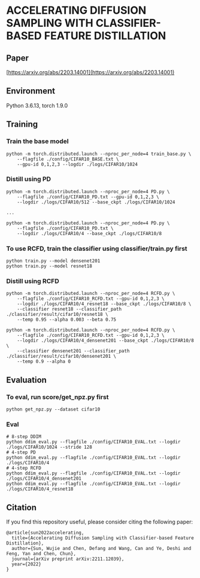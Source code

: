 #  ACCELERATING DIFFUSION SAMPLING WITH CLASSIFIER-BASED FEATURE DISTILLATION
## Paper
[https://arxiv.org/abs/2203.14001](https://arxiv.org/abs/2203.14001)

## Environment
Python 3.6.13, torch 1.9.0



## Training

### Train the base model
```
python -m torch.distributed.launch --nproc_per_node=4 train_base.py \
    --flagfile ./config/CIFAR10_BASE.txt \
    --gpu-id 0,1,2,3 --logdir ./logs/CIFAR10/1024
```

### Distill using PD
```
python -m torch.distributed.launch --nproc_per_node=4 PD.py \
    --flagfile ./config/CIFAR10_PD.txt --gpu-id 0,1,2,3 \
    --logdir ./logs/CIFAR10/512 --base_ckpt ./logs/CIFAR10/1024

...

python -m torch.distributed.launch --nproc_per_node=4 PD.py \
    --flagfile ./config/CIFAR10_PD.txt \
    --logdir ./logs/CIFAR10/4 --base_ckpt ./logs/CIFAR10/8
```

### To use RCFD, train the classifier using classifier/train.py first

```
python train.py --model densenet201
python train.py --model resnet18
```

### Distill using RCFD

```
python -m torch.distributed.launch --nproc_per_node=4 RCFD.py \
    --flagfile ./config/CIFAR10_RCFD.txt --gpu-id 0,1,2,3 \
    --logdir ./logs/CIFAR10/4_resnet18 --base_ckpt ./logs/CIFAR10/8 \
    --classifier resnet18 --classifier_path ./classifier/result/cifar10/resnet18 \
    --temp 0.95 --alpha 0.003 --beta 0.75

python -m torch.distributed.launch --nproc_per_node=4 RCFD.py \
    --flagfile ./config/CIFAR10_RCFD.txt --gpu-id 0,1,2,3 \
    --logdir ./logs/CIFAR10/4_densenet201 --base_ckpt ./logs/CIFAR10/8 \
    --classifier densenet201 --classifier_path ./classifier/result/cifar10/densenet201 \
    --temp 0.9 --alpha 0
```



## Evaluation

### To eval, run score/get_npz.py first

```
python get_npz.py --dataset cifar10
```

### Eval
```
# 8-step DDIM
python ddim_eval.py --flagfile ./config/CIFAR10_EVAL.txt --logdir ./logs/CIFAR10/1024 --stride 128
# 4-step PD
python ddim_eval.py --flagfile ./config/CIFAR10_EVAL.txt --logdir ./logs/CIFAR10/4
# 4-step RCFD
python ddim_eval.py --flagfile ./config/CIFAR10_EVAL.txt --logdir ./logs/CIFAR10/4_densenet201
python ddim_eval.py --flagfile ./config/CIFAR10_EVAL.txt --logdir ./logs/CIFAR10/4_resnet18
```

## Citation
If you find this repository useful, please consider citing the following paper:
```
@article{sun2022accelerating,
  title={Accelerating Diffusion Sampling with Classifier-based Feature Distillation},
  author={Sun, Wujie and Chen, Defang and Wang, Can and Ye, Deshi and Feng, Yan and Chen, Chun},
  journal={arXiv preprint arXiv:2211.12039},
  year={2022}
}
```
